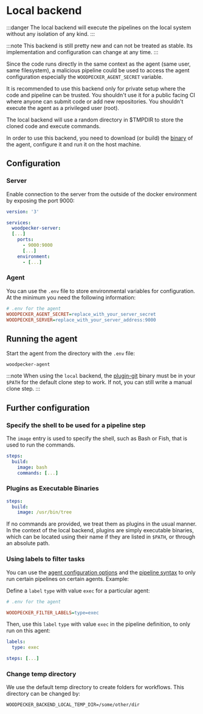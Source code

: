 # Local backend

:::danger
The local backend will execute the pipelines on the local system without any isolation of any kind.
:::

:::note
This backend is still pretty new and can not be treated as stable. Its
implementation and configuration can change at any time.
:::

Since the code runs directly in the same context as the agent (same user, same
filesystem), a malicious pipeline could be used to access the agent
configuration especially the `WOODPECKER_AGENT_SECRET` variable.

It is recommended to use this backend only for private setup where the code and
pipeline can be trusted. You shouldn't use it for a public facing CI where
anyone can submit code or add new repositories. You shouldn't execute the agent
as a privileged user (root).

The local backend will use a random directory in $TMPDIR to store the cloned
code and execute commands.

In order to use this backend, you need to download (or build) the
[binary](https://github.com/woodpecker-ci/woodpecker/releases/latest) of the
agent, configure it and run it on the host machine.

## Configuration

### Server

Enable connection to the server from the outside of the docker environment by
exposing the port 9000:

```yaml title="docker-compose.yml" for the server
version: '3'

services:
  woodpecker-server:
  [...]
    ports:
      - 9000:9000
      [...]
    environment:
      - [...]
```

### Agent

You can use the `.env` file to store environmental variables for configuration.
At the minimum you need the following information:

```ini
# .env for the agent
WOODPECKER_AGENT_SECRET=replace_with_your_server_secret
WOODPECKER_SERVER=replace_with_your_server_address:9000
```

## Running the agent

Start the agent from the directory with the `.env` file:

`woodpecker-agent`

:::note
When using the `local` backend, the
[plugin-git](https://github.com/woodpecker-ci/plugin-git) binary must be in
your `$PATH` for the default clone step to work. If not, you can still write a
manual clone step.
:::

## Further configuration

### Specify the shell to be used for a pipeline step

The `image` entry is used to specify the shell, such as Bash or Fish, that is
used to run the commands.

```yaml title=".woodpecker.yml"
steps:
  build:
    image: bash
    commands: [...]
```

### Plugins as Executable Binaries

```yaml
steps:
  build:
    image: /usr/bin/tree
```

If no commands are provided, we treat them as plugins in the usual manner.
In the context of the local backend, plugins are simply executable binaries, which can be located using their name if they are listed in `$PATH`, or through an absolute path.

### Using labels to filter tasks

You can use the [agent configuration options](../15-agent-config.md#woodpecker_filter_labels)
and the [pipeline syntax](../../20-usage/20-workflow-syntax.md#labels) to only run certain
pipelines on certain agents. Example:

Define a `label` `type` with value `exec` for a particular agent:

```ini
# .env for the agent

WOODPECKER_FILTER_LABELS=type=exec
```

Then, use this `label` `type` with value `exec` in the pipeline definition, to
only run on this agent:

```yaml title=".woodpecker.yml"
labels:
  type: exec

steps: [...]
```

### Change temp directory

We use the default temp directory to create folders for workflows.
This directory can be changed by:

```env
WOODPECKER_BACKEND_LOCAL_TEMP_DIR=/some/other/dir
```
